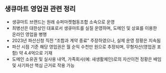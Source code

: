 ## 생큐마트 영업권 관련 정리

- 생큐마트 브랜드는 원래 슈퍼마켓협동조합 소속으로 운영
- 최병선은 대한상인 대표로서 생큐마트를 실질 운영하며, 도메인 및 상표를 이용한 온라인 영업을 병행
- 2023년 파산신청 직전 “조합과 계약 종료” 주장하였으나, 실제 운영 정황은 지속됨
- 파산 시점 기준 해당 영업권은 월 순익 수천만 원으로 추정되며, 무형자산(영업권 포함) 약 4.4억으로 기재
- 도메인 소유권 및 실사용 내역, 가족회사(예: 새생활체인)로의 자산이전 정황은 배임 및 사기파산 핵심 근거로 작용 가능
